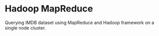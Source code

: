 # Hadoop MapReduce
Querying IMDB dataset using MapReduce and Hadoop framework on a single node cluster.
